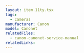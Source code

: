 ```yaml
---
layout: item.11ty.tsx
tags:
  - cameras
manufacturer: Canon
model: Canonet
relatedFiles:
  - canon-canonet-service-manual
relatedLinks:
---
```

